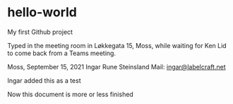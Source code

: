# hello-world
My first Github project

Typed in the meeting room in Løkkegata 15, Moss, while waiting for Ken Lid to come back
from a Teams meeting.

Moss, September 15, 2021
Ingar Rune Steinsland
Mail: ingar@labelcraft.net

Ingar added this as a test

Now this document is more or less finished

